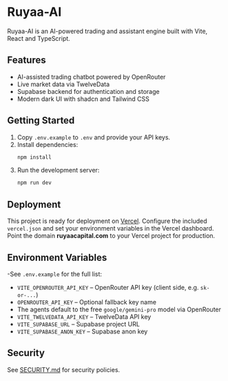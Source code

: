 # Ruyaa-AI

Ruyaa-AI is an AI-powered trading and assistant engine built with Vite, React and TypeScript.

## Features
- AI-assisted trading chatbot powered by OpenRouter
- Live market data via TwelveData
- Supabase backend for authentication and storage
- Modern dark UI with shadcn and Tailwind CSS

## Getting Started
1. Copy `.env.example` to `.env` and provide your API keys.
2. Install dependencies:
   ```sh
   npm install
   ```
3. Run the development server:
   ```sh
   npm run dev
   ```

## Deployment
This project is ready for deployment on [Vercel](https://vercel.com/). Configure the included `vercel.json` and set your environment variables in the Vercel dashboard. Point the domain **ruyaacapital.com** to your Vercel project for production.

## Environment Variables
-See `.env.example` for the full list:
- `VITE_OPENROUTER_API_KEY` – OpenRouter API key (client side, e.g. `sk-or-...`)
- `OPENROUTER_API_KEY` – Optional fallback key name
- The agents default to the free `google/gemini-pro` model via OpenRouter
- `VITE_TWELVEDATA_API_KEY` – TwelveData API key
- `VITE_SUPABASE_URL` – Supabase project URL
- `VITE_SUPABASE_ANON_KEY` – Supabase anon key

## Security
See [SECURITY.md](SECURITY.md) for security policies.
 
 
